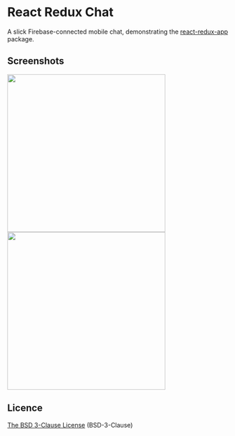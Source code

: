 # React Redux Chat

A slick Firebase-connected mobile chat, demonstrating the [react-redux-app](https://github.com/LEINWAND/react-redux-app) package.

## Screenshots

<img width="360" src="https://github.com/miclaus/react-redux-chat/blob/master/assets/images/screenshot-welcome.png" />
<img width="360" src="https://github.com/miclaus/react-redux-chat/blob/master/assets/images/screenshot-chat.png" />


## Licence

[The BSD 3-Clause License](https://opensource.org/licenses/BSD-3-Clause) (BSD-3-Clause)
